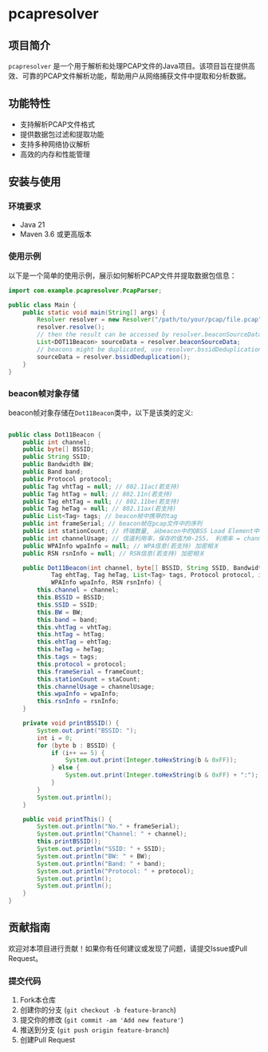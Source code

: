 # pcapresolver

## 项目简介
`pcapresolver` 是一个用于解析和处理PCAP文件的Java项目。该项目旨在提供高效、可靠的PCAP文件解析功能，帮助用户从网络捕获文件中提取和分析数据。

## 功能特性
- 支持解析PCAP文件格式
- 提供数据包过滤和提取功能
- 支持多种网络协议解析
- 高效的内存和性能管理

## 安装与使用
### 环境要求
- Java 21
- Maven 3.6 或更高版本

### 使用示例
以下是一个简单的使用示例，展示如何解析PCAP文件并提取数据包信息：
```java
import com.example.pcapresolver.PcapParser;

public class Main {
    public static void main(String[] args) {
        Resolver resolver = new Resolver("/path/to/your/pcap/file.pcap");
        resolver.resolve();
        // then the result can be accessed by resolver.beaconSourceData
        List<DOT11Beacon> sourceData = resolver.beaconSourceData;
        // beacons might be duplicated, use resolver.bssidDeduplication() to deduplicate
        sourceData = resolver.bssidDeduplication();
    }
}
```

### beacon帧对象存储

beacon帧对象存储在`Dot11Beacon`类中，以下是该类的定义:

```java

public class Dot11Beacon {
    public int channel;
    public byte[] BSSID;
    public String SSID;
    public Bandwidth BW;
    public Band band;
    public Protocol protocol;
    public Tag vhtTag = null; // 802.11ac(若支持)
    public Tag htTag = null; // 802.11n(若支持)
    public Tag ehtTag = null; // 802.11be(若支持)
    public Tag heTag = null; // 802.11ax(若支持)
    public List<Tag> tags; // beacon帧中携带的tag
    public int frameSerial; // beacon帧在pcap文件中的序列
    public int stationCount; // 终端数量, 从beacon中的QBSS Load Element中获取(如有)
    public int channelUsage; // 信道利用率，保存的值为0-255， 利用率 = channelUsage / 255, 也是从QBSS Load Element中获取(如有)
    public WPAInfo wpaInfo = null; // WPA信息(若支持) 加密相关
    public RSN rsnInfo = null; // RSN信息(若支持) 加密相关

    public Dot11Beacon(int channel, byte[] BSSID, String SSID, Bandwidth BW, Band band, Tag vhtTag, Tag htTag,
            Tag ehtTag, Tag heTag, List<Tag> tags, Protocol protocol, int frameCount, int staCount, int channelUsage,
            WPAInfo wpaInfo, RSN rsnInfo) {
        this.channel = channel;
        this.BSSID = BSSID;
        this.SSID = SSID;
        this.BW = BW;
        this.band = band;
        this.vhtTag = vhtTag;
        this.htTag = htTag;
        this.ehtTag = ehtTag;
        this.heTag = heTag;
        this.tags = tags;
        this.protocol = protocol;
        this.frameSerial = frameCount;
        this.stationCount = staCount;
        this.channelUsage = channelUsage;
        this.wpaInfo = wpaInfo;
        this.rsnInfo = rsnInfo;
    }

    private void printBSSID() {
        System.out.print("BSSID: ");
        int i = 0;
        for (byte b : BSSID) {
            if (i++ == 5) {
                System.out.print(Integer.toHexString(b & 0xFF));
            } else {
                System.out.print(Integer.toHexString(b & 0xFF) + ":");
            }
        }
        System.out.println();
    }

    public void printThis() {
        System.out.println("No." + frameSerial);
        System.out.println("Channel: " + channel);
        this.printBSSID();
        System.out.println("SSID: " + SSID);
        System.out.println("BW: " + BW);
        System.out.println("Band: " + band);
        System.out.println("Protocol: " + protocol);
        System.out.println();
        System.out.println();
    }
}
```

## 贡献指南
欢迎对本项目进行贡献！如果你有任何建议或发现了问题，请提交Issue或Pull Request。

### 提交代码
1. Fork本仓库
2. 创建你的分支 (`git checkout -b feature-branch`)
3. 提交你的修改 (`git commit -am 'Add new feature'`)
4. 推送到分支 (`git push origin feature-branch`)
5. 创建Pull Request